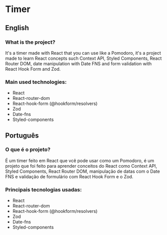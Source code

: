 # Timer

## English

### What is the project?

It's a timer made with React that you can use like a Pomodoro, it's a project made to learn React concepts such Context API, Styled Components, React Router DOM, date manipulation with Date FNS and form validation with React Hook Form and Zod.

### Main used technologies:

- React
- React-router-dom
- React-hook-form (@hookform/resolvers)
- Zod
- Date-fns
- Styled-components


## Português

### O que é o projeto?

É um timer feito em React que vcê pode usar como um Pomodoro, é um projeto que foi feito para aprender conceitos do React como Context API, Styled Components, React Router DOM, manipulação de datas com o Date FNS e validação de formulário com React Hook Form e o Zod.

### Principais tecnologias usadas:

- React
- React-router-dom
- React-hook-form (@hookform/resolvers)
- Zod
- Date-fns
- Styled-components